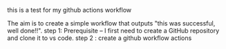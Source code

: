 this is a test for my github actions workflow

The aim is to create a simple workflow that outputs "this was successful, well done!!".
 step 1: Prerequisite – I first need to create a GitHub repository and clone it to vs code.
 step 2 : create a github workflow actions 
  